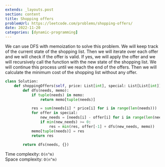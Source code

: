 ```yaml
---
extends: _layouts.post
section: content
title: Shopping offers
problemUrl: https://leetcode.com/problems/shopping-offers/
date: 2022-11-20
categories: [dynamic-programming]
---
```


We can use DFS with memoization to solve this problem. We will keep track of the current state of the shopping list. Then we will iterate over each offer and we will check if the offer is valid. If yes, we will apply the offer and we will recursively call the function with the new state of the shopping list. We will continue this process until we reach the end of the offers. Then we will calculate the minimum cost of the shopping list without any offer.

```python
class Solution:
    def shoppingOffers(self, price: List[int], special: List[List[int]], needs: List[int]) -> int:
        def dfs(needs, memo):
            if tuple(needs) in memo:
                return memo[tuple(needs)]

            res = sum(needs[i] * price[i] for i in range(len(needs)))
            for offer in special:
                new_needs = [needs[i] - offer[i] for i in range(len(needs))]
                if min(new_needs) >= 0:
                    res = min(res, offer[-1] + dfs(new_needs, memo))
            memo[tuple(needs)] = res
            return res
        
        return dfs(needs, {})
```

Time complexity: `O(n^m)` <br/>
Space complexity: `O(n^m)`